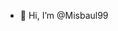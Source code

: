 - 👋 Hi, I’m @Misbaul99


<!---
Misbaul99/Misbaul99 is a ✨ special ✨ repository because its `README.md` (this file) appears on your GitHub profile.
You can click the Preview link to take a look at your changes.
--->
